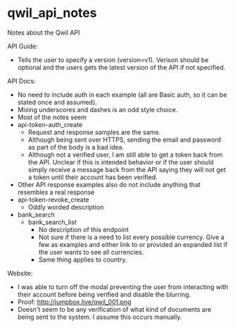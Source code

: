 # qwil_api_notes
Notes about the Qwil API

API Guide:
* Tells the user to specify a version (version=v1). Verison should be optional and the users gets the latest version of the API if not specified.

API Docs:
* No need to include auth in each example (all are Basic auth, so it can be stated once and assumed).
* Mixing underscores and dashes is an odd style choice.
* Most of the notes seem 
* api-token-auth_create
  * Request and response samples are the same.
  * Although being sent over HTTPS, sending the email and password as part of the body is a bad idea.
  * Although not a verified user, I am still able to get a token back from the API. Unclear if this is intended behavior or if the user should simply receive a message back from the API saying they will not get a token until their account has been verified.
* Other API response examples also do not include anything that resembles a real response
* api-token-revoke_create
  * Oddly worded description
* bank_search
  * bank_search_list
    * No description of this endpoint
    * Not sure if there is a need to list every possible currency. Give a few as examples and either link to or provided an expanded list if the user wants to see all currencies.
    * Same thing applies to country.
    

Website:
* I was able to turn off the modal preventing the user from interacting with their account before being verified and disable the blurring.
* Proof: http://jumpbox.live/qwil_001.png
* Doesn't seem to be any verification of what kind of documents are being sent to the system. I assume this occurs manually.